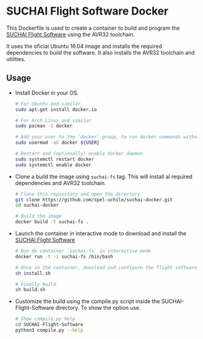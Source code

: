 # SUCHAI Flight Software Docker

This Dockerfile is used to create a container to build and program the [SUCHAI Flight Software](https://github.com/spel-uchile/SUCHAI-Flight-Software) using the AVR32 toolchain.

It uses the oficial Ubuntu 16.04 image and installs the required dependencies to build the software. It also installs the AVR32 toolchain and utilities.

## Usage

- Install Docker in your OS.

    ```bash
    # For Ubuntu and similar
    sudo apt-get install docker.io
    
    # For Arch Linux and similar
    sudo pacman -S docker
    
    # Add your user to the `docker` group, to run docker commands without sudo
    sudo usermod -aG docker ${USER}
    
    # Restart and (optionally) enable docker daemon
    sudo systemctl restart docker
    sudo systemctl enable docker
    ```
    
- Clone a build the image using `suchai-fs` tag. This will install al required dependencies and AVR32 toolchain.

    ```bash
    # Clone this repository and open the directory
    git clone https://github.com/spel-uchile/suchai-docker.git
    cd suchai-docker
    
    # Build the image
    docker build -t suchai-fs .
    ```
    
- Launch the container in interactive mode to download and install the [SUCHAI Flight Software](https://github.com/spel-uchile/SUCHAI-Flight-Software)

    ```bash
    # Run de container `suchai-fs` in interactive mode
    docker run -t -i suchai-fs /bin/bash
    
    # Once in the container, download and configure the flight software
    sh install.sh
    
    # Finally build
    sh build.sh
    ```
    
- Customize the build using the compile.py script inside the SUCHAI-Flight-Software directory. To show the option use.

    ```bash
    # Show compile.py help
    cd SUCHAI-Flight-Software
    python3 compile.py --help
    ```
